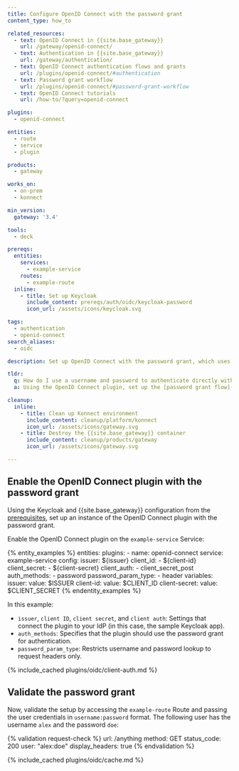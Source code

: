 ```yaml
---
title: Configure OpenID Connect with the password grant
content_type: how_to

related_resources:
  - text: OpenID Connect in {{site.base_gateway}}
    url: /gateway/openid-connect/
  - text: Authentication in {{site.base_gateway}}
    url: /gateway/authentication/
  - text: OpenID Connect authentication flows and grants
    url: /plugins/openid-connect/#authentication
  - text: Password grant workflow
    url: /plugins/openid-connect/#password-grant-workflow
  - text: OpenID Connect tutorials
    url: /how-to/?query=openid-connect

plugins:
  - openid-connect

entities:
  - route
  - service
  - plugin

products:
  - gateway

works_on:
  - on-prem
  - konnect

min_version:
  gateway: '3.4'

tools:
  - deck

prereqs:
  entities:
    services:
      - example-service
    routes:
      - example-route
  inline:
    - title: Set up Keycloak
      include_content: prereqs/auth/oidc/keycloak-password
      icon_url: /assets/icons/keycloak.svg

tags:
  - authentication
  - openid-connect
search_aliases:
  - oidc

description: Set up OpenID Connect with the password grant, which uses a username and password pair for authentication.

tldr:
  q: How do I use a username and password to authenticate directly with my identity provider?
  a: Using the OpenID Connect plugin, set up the [password grant flow](/plugins/openid-connect/#password-grant-workflow) to connect to an identity provider (IdP) by passing a username and password in a header.

cleanup:
  inline:
    - title: Clean up Konnect environment
      include_content: cleanup/platform/konnect
      icon_url: /assets/icons/gateway.svg
    - title: Destroy the {{site.base_gateway}} container
      include_content: cleanup/products/gateway
      icon_url: /assets/icons/gateway.svg

---
```


## Enable the OpenID Connect plugin with the password grant

Using the Keycloak and {{site.base_gateway}} configuration from the [prerequisites](#prerequisites), 
set up an instance of the OpenID Connect plugin with the password grant.

Enable the OpenID Connect plugin on the `example-service` Service:

{% entity_examples %}
entities:
  plugins:
    - name: openid-connect
      service: example-service
      config:
        issuer: ${issuer}
        client_id:
        - ${client-id}
        client_secret:
        - ${client-secret}
        client_auth:
        - client_secret_post
        auth_methods:
        - password
        password_param_type:
        - header
variables:
  issuer:
    value: $ISSUER
  client-id:
    value: $CLIENT_ID
  client-secret:
    value: $CLIENT_SECRET
{% endentity_examples %}

In this example:
* `issuer`, `client ID`, `client secret`, and `client auth`: Settings that connect the plugin to your IdP (in this case, the sample Keycloak app).
* `auth_methods`: Specifies that the plugin should use the password grant for authentication.
* `password_param_type`: Restricts username and password lookup to request headers only.

{% include_cached plugins/oidc/client-auth.md %}

## Validate the password grant

Now, validate the setup by accessing the `example-route` Route and passing the user credentials in `username:password` format.
The following user has the username `alex` and the password `doe`:

{% validation request-check %}
url: /anything
method: GET
status_code: 200
user: "alex:doe"
display_headers: true
{% endvalidation %}

{% include_cached plugins/oidc/cache.md %}